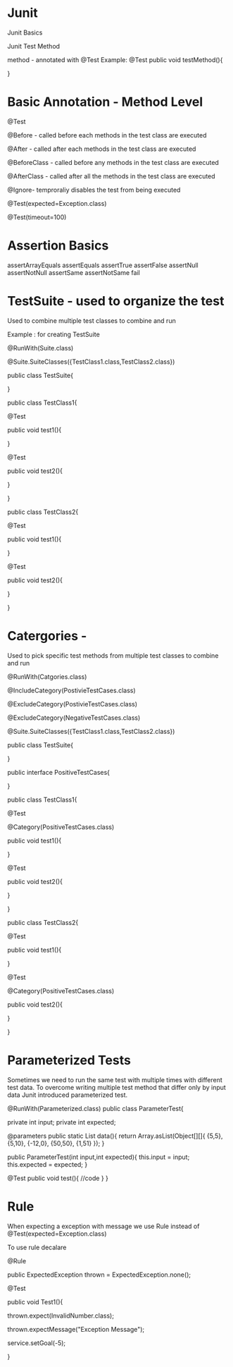 # Junit

Junit Basics

Junit Test Method

method - annotated with @Test
Example:
@Test
public void testMethod(){

}

# Basic Annotation - Method Level

@Test

@Before - called before each methods in the test class are executed

@After - called after each methods in the test class are executed

@BeforeClass - called before any methods in the test class are executed

@AfterClass - called after all the methods in the test class are executed

@Ignore- temproraliy disables the test from being executed

@Test(expected=Exception.class)

@Test(timeout=100)

# Assertion Basics

assertArrayEquals
assertEquals
assertTrue
assertFalse
assertNull
assertNotNull
assertSame
assertNotSame
fail

# TestSuite - used to organize the test

Used to combine multiple test classes to combine and run

Example : for creating TestSuite

@RunWith(Suite.class)

@Suite.SuiteClasses({TestClass1.class,TestClass2.class})

public class TestSuite{

}

public class TestClass1{

  @Test
  
  public void test1(){

  }
  
  @Test
  
  public void test2(){

  }

}


public class TestClass2{

  @Test
  
  public void test1(){

  }
  
  @Test
  
  public void test2(){

  }

}

# Catergories -

Used to pick specific test methods from multiple test classes to combine and run

@RunWith(Catgories.class)

@IncludeCategory(PostivieTestCases.class)

@ExcludeCategory(PostivieTestCases.class)

@ExcludeCategory(NegativeTestCases.class)

@Suite.SuiteClasses({TestClass1.class,TestClass2.class})

public class TestSuite{

}

public interface PositiveTestCases{

}

public class TestClass1{

  @Test
  
  @Category(PositiveTestCases.class)
  
  public void test1(){

  }
  
  @Test
  
  public void test2(){

  }

}


public class TestClass2{

  @Test
  
  public void test1(){

  }
  
  @Test
  
  @Category(PositiveTestCases.class)
  
  public void test2(){

  }

}

# Parameterized Tests

Sometimes we need to run the same test with multiple times with different test data. To overcome writing multiple test method that differ only by input data Junit introduced parameterized test.


@RunWith(Parameterized.class)
public class ParameterTest{

  private int input;
  private int expected;
  
  @parameters
  public static List<Object> data(){
    return Array.asList(Object[][]{
      {5,5},
      {5,10},
      {-12,0},
      {50,50},
      {1,51}
    });
  }
  
  public ParameterTest(int input,int expected){
     this.input = input;
     this.expected = expected;
  }
  
  @Test
  public void test(){
    //code
  }
}

# Rule

When expecting a exception with message we use Rule instead of @Test(expected=Exception.class)

To use rule decalare

@Rule

public ExpectedException thrown = ExpectedException.none();

@Test

public void Test1(){
  
   thrown.expect(InvalidNumber.class);
   
   thrown.expectMessage("Exception Message");
   
   service.setGoal(-5);
   
}


